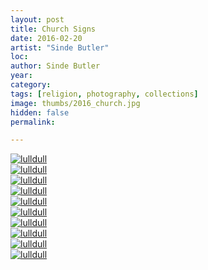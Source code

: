 ```yaml
---
layout: post
title: Church Signs
date: 2016-02-20
artist: "Sinde Butler"
loc: 
author: Sinde Butler
year: 
category: 
tags: [religion, photography, collections]
image: thumbs/2016_church.jpg
hidden: false
permalink:

---
```



<div class="post_image">
	<a href="{{ site.baseurl }}/images/posts/2016_church/001.jpg" target="_blank">
	<img src="{{ site.baseurl }}/images/posts/2016_church/001.jpg" alt="lulldull"></a>
</div>

<div class="post_image">
	<a href="{{ site.baseurl }}/images/posts/2016_church/002.jpg" target="_blank">
	<img src="{{ site.baseurl }}/images/posts/2016_church/002.jpg" alt="lulldull"></a>
</div>

<div class="post_image">
	<a href="{{ site.baseurl }}/images/posts/2016_church/003.jpg" target="_blank">
	<img src="{{ site.baseurl }}/images/posts/2016_church/003.jpg" alt="lulldull"></a>
</div>

<div class="post_image">
	<a href="{{ site.baseurl }}/images/posts/2016_church/004.jpg" target="_blank">
	<img src="{{ site.baseurl }}/images/posts/2016_church/004.jpg" alt="lulldull"></a>
</div>

<div class="post_image">
	<a href="{{ site.baseurl }}/images/posts/2016_church/005.jpg" target="_blank">
	<img src="{{ site.baseurl }}/images/posts/2016_church/005.jpg" alt="lulldull"></a>
</div>

<div class="post_image">
	<a href="{{ site.baseurl }}/images/posts/2016_church/006.jpg" target="_blank">
	<img src="{{ site.baseurl }}/images/posts/2016_church/006.jpg" alt="lulldull"></a>
</div>

<div class="post_image">
	<a href="{{ site.baseurl }}/images/posts/2016_church/007.jpg" target="_blank">
	<img src="{{ site.baseurl }}/images/posts/2016_church/007.jpg" alt="lulldull"></a>
</div>

<div class="post_image">
	<a href="{{ site.baseurl }}/images/posts/2016_church/008.jpg" target="_blank">
	<img src="{{ site.baseurl }}/images/posts/2016_church/008.jpg" alt="lulldull"></a>
</div>


<div class="post_image">
	<a href="{{ site.baseurl }}/images/posts/2016_church/009.jpg" target="_blank">
	<img src="{{ site.baseurl }}/images/posts/2016_church/009.jpg" alt="lulldull"></a>
</div>

<div class="post_image">
	<a href="{{ site.baseurl }}/images/posts/2016_church/010.jpg" target="_blank">
	<img src="{{ site.baseurl }}/images/posts/2016_church/010.jpg" alt="lulldull"></a>
</div>